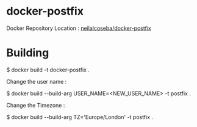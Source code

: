 # docker-postfix

Docker Repository Location : [neilalcoseba/docker-postfix](https://hub.docker.com/r/neilalcoseba/docker-postfix/)

# Building

$ docker build -t docker-postfix .

Change the user name :

$ docker build --build-arg USER_NAME=<NEW_USER_NAME> -t postfix .

Change the Timezone :

$ docker build --build-arg TZ='Europe/London' -t postfix .
